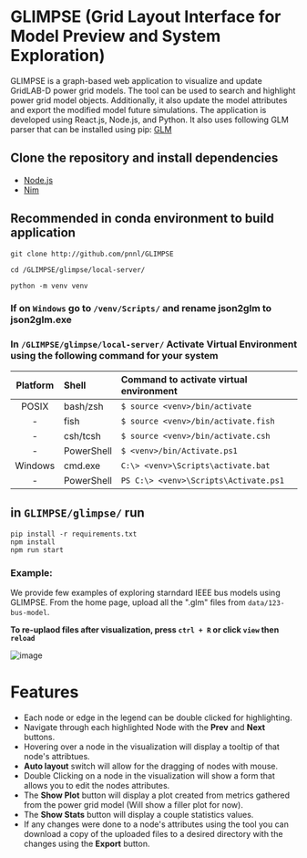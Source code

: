 # GLIMPSE (Grid Layout Interface for Model Preview and System Exploration)

GLIMPSE is a graph-based web application to visualize and update GridLAB-D power grid models. The tool can be used to search and highlight power grid model objects. Additionally, it also update the model attributes and export the modified model future simulations. The application is developed using React.js, Node.js, and Python. It also uses following GLM parser that can be installed using pip: [GLM](https://github.com/NREL/glm) 

## Clone the repository and install dependencies
- [Node.js](https://nodejs.org/en)
- [Nim](https://nim-lang.org/install.html)

## **Recommended in conda environment to build application**
```
git clone http://github.com/pnnl/GLIMPSE

cd /GLIMPSE/glimpse/local-server/

python -m venv venv
```
### If on `Windows` go to `/venv/Scripts/` and rename **json2glm** to **json2glm.exe**

### In `/GLIMPSE/glimpse/local-server/` Activate Virtual Environment using the following command for your system
| Platform | Shell      | Command to activate virtual environment |
| :------: | :--------- | :-------------------------------------- |
| POSIX    | bash/zsh   | `$ source <venv>/bin/activate`          |
|    -     | fish       | `$ source <venv>/bin/activate.fish`     |
|    -     | csh/tcsh   | `$ source <venv>/bin/activate.csh`      |
|    -     | PowerShell | `$ <venv>/bin/Activate.ps1`             |
| Windows  | cmd.exe    | `C:\> <venv>\Scripts\activate.bat`      |
|    -     | PowerShell | `PS C:\> <venv>\Scripts\Activate.ps1`   |
## in `GLIMPSE/glimpse/` run 
```
pip install -r requirements.txt
npm install
npm run start
```

### Example:
We provide few examples of exploring starndard IEEE bus models using GLIMPSE. From the home page, upload all the ".glm" files from `data/123-bus-model`.

**To re-uplaod files after visualization, press `ctrl + R` or click `view` then `reload`**

![image](https://github.com/pnnl/glm_viz/assets/4779453/5c74d781-6491-49a9-afec-7fcf13a2ba56)

# Features
* Each node or edge in the legend can be double clicked for highlighting.
* Navigate through each highlighted Node with the **Prev** and **Next** buttons.
* Hovering over a node in the visualization will display a tooltip of that node's attribtues.
* **Auto layout** switch will allow for the dragging of nodes with mouse.
* Double Clicking on a node in the visualization will show a form that allows you to edit the nodes attributes.
* The **Show Plot** button will display a plot created from metrics gathered from the power grid model (Will show a filler plot for now).
* The **Show Stats** button will display a couple statistics values.
* If any changes were done to a node's attributes using the tool you can download a copy of the uploaded files to a desired directory with the changes using the **Export** button.